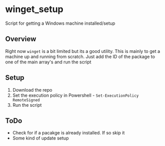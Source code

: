 # winget_setup

Script for getting a Windows machine installed/setup

## Overview

Right now `winget` is a bit limited but its a good utility. This is mainly to get a machine up and running from scratch. Just add the ID of the package to one of the main array's and run the script

## Setup

1. Download the repo
2. Set the execution policy in Powershell - `Set-ExecutionPolicy RemoteSigned`
3. Run the script

## ToDo

* Check for if a pacakge is already installed. If so skip it
* Some kind of update setup 

